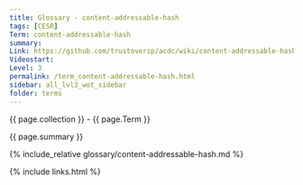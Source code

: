 ```yaml
---
title: Glossary - content-addressable-hash
tags: [CESR]
Term: content-addressable-hash
summary: 
Link: https://github.com/trustoverip/acdc/wiki/content-addressable-hash.md
Videostart: 
Level: 3
permalink: /term_content-addressable-hash.html
sidebar: all_lvl3_wot_sidebar
folder: terms
---
```


{{ page.collection }} - {{ page.Term }}

   {{ page.summary }}

{% include_relative glossary/content-addressable-hash.md %}

 {% include links.html %} 
